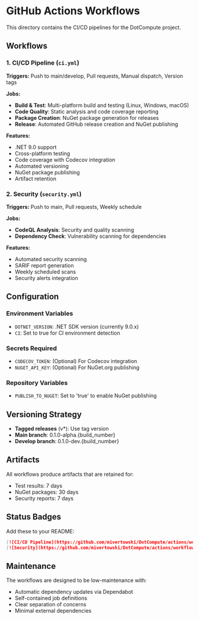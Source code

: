 # GitHub Actions Workflows

This directory contains the CI/CD pipelines for the DotCompute project.

## Workflows

### 1. CI/CD Pipeline (`ci.yml`)
**Triggers:** Push to main/develop, Pull requests, Manual dispatch, Version tags

**Jobs:**
- **Build & Test**: Multi-platform build and testing (Linux, Windows, macOS)
- **Code Quality**: Static analysis and code coverage reporting
- **Package Creation**: NuGet package generation for releases
- **Release**: Automated GitHub release creation and NuGet publishing

**Features:**
- .NET 9.0 support
- Cross-platform testing
- Code coverage with Codecov integration
- Automated versioning
- NuGet package publishing
- Artifact retention

### 2. Security (`security.yml`)
**Triggers:** Push to main, Pull requests, Weekly schedule

**Jobs:**
- **CodeQL Analysis**: Security and quality scanning
- **Dependency Check**: Vulnerability scanning for dependencies

**Features:**
- Automated security scanning
- SARIF report generation
- Weekly scheduled scans
- Security alerts integration

## Configuration

### Environment Variables
- `DOTNET_VERSION`: .NET SDK version (currently 9.0.x)
- `CI`: Set to true for CI environment detection

### Secrets Required
- `CODECOV_TOKEN`: (Optional) For Codecov integration
- `NUGET_API_KEY`: (Optional) For NuGet.org publishing

### Repository Variables
- `PUBLISH_TO_NUGET`: Set to 'true' to enable NuGet publishing

## Versioning Strategy

- **Tagged releases** (v*): Use tag version
- **Main branch**: 0.1.0-alpha.{build_number}
- **Develop branch**: 0.1.0-dev.{build_number}

## Artifacts

All workflows produce artifacts that are retained for:
- Test results: 7 days
- NuGet packages: 30 days
- Security reports: 7 days

## Status Badges

Add these to your README:

```markdown
[![CI/CD Pipeline](https://github.com/mivertowski/DotCompute/actions/workflows/ci.yml/badge.svg)](https://github.com/mivertowski/DotCompute/actions/workflows/ci.yml)
[![Security](https://github.com/mivertowski/DotCompute/actions/workflows/security.yml/badge.svg)](https://github.com/mivertowski/DotCompute/actions/workflows/security.yml)
```

## Maintenance

The workflows are designed to be low-maintenance with:
- Automatic dependency updates via Dependabot
- Self-contained job definitions
- Clear separation of concerns
- Minimal external dependencies